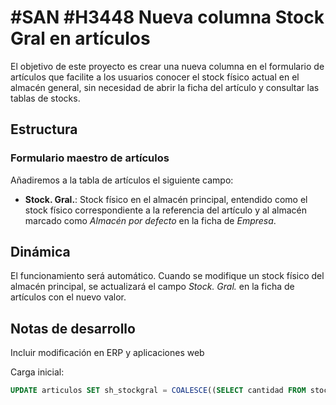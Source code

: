 # #SAN #H3448 Nueva columna Stock Gral en artículos

El objetivo de este proyecto es crear una nueva columna en el formulario de artículos que facilite a los usuarios conocer el stock físico actual en el almacén general, sin necesidad de abrir la ficha del artículo y consultar las tablas de stocks.

## Estructura

### Formulario maestro de artículos
Añadiremos a la tabla de artículos el siguiente campo:
* **Stock. Gral.**: Stock físico en el almacén principal, entendido como el stock físico correspondiente a la referencia del artículo y al almacén marcado como *Almacén por defecto* en la ficha de *Empresa*.

## Dinámica
El funcionamiento será automático. Cuando se modifique un stock físico del almacén principal, se actualizará el campo *Stock. Gral.* en la ficha de artículos con el nuevo valor.

## Notas de desarrollo
Incluir modificación en ERP y aplicaciones web

Carga inicial:
```sql
UPDATE articulos SET sh_stockgral = COALESCE((SELECT cantidad FROM stocks WHERE stocks.referencia = articulos.referencia AND stocks.codalmacen = 'ALG'), 0)
```



